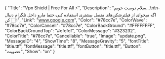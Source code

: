 {
"Title": "Vpn Shield | Free For All ⚡️",
"Description": "سلام دوست خوبم...\n\n- اگه میخوای از فیلترشکن‌های متصل بیشتری استفاده کنی،حتما مارو داخل تلگرام دنبال کن 👇🏻",
"Link": "www.google.com",
"Color": "#78cc7e",
"ColorWave": "#78cc7e",
"ColorCancell": "#78cc7e",
"ColorBackGround": "#FFFFFFFF",
"ColorBackGroundTop": "#efefef",
"ColorMessage": "#323232",
"ColorTitle": "#78cc7e",
"Cancellable": "true",
"Image": "update.png",
"MessageID": "4",
"ShowTime": "8",
"MessageGravity": "5",
"fontTitle": "title.ttf",
"fontMessage": "title.ttf",
"fontButton": "title.ttf",
"Button": "عضویت",
"Show": "on"
}
